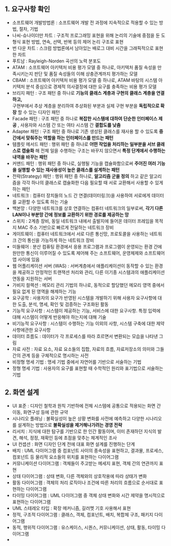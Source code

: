 ## 1. 요구사항 확인
- 소프트웨어 개발방법론 : 소프트웨어 개발 전 과정에 지속적으로 적용할 수 있는 방법, 절차, 기법
- 나씨-슈나이더만 차트 : 구조적 프로그래밍 표현을 위해 논리의 기술에 중점을 둔 도형식 표현 방법, 연속, 선택, 반복 등의 제어 논리 구조로 표현
- 번 다운 차트 : 스크럼 방법론에서 남아있는 배로그 대비 시간을 그래픽적으로 표현한 차트
- 푸트남 : Rayleigh-Norden 곡선의 노력 분포도
- ATAM : 소프트웨어 아키텍처 비용 평가 모델 중 하나로, 아키텍처 품질 속성을 만족시키는지 판단 및 품질 속성들의 이해 상충관계까지 평가하는 모델
- CBAM : 소프트웨어 아키텍처 비용 평가 모델 중 하나로, ATAM 바탕의 시스템 아키텍처 분석 중심으로 경제적 의사결정에 대한 요구를 충족하는 비용 평가 모델
- 브리지 패턴 : 구조 패턴 중 하나로 __기능의 클래스 계층과 구현의 클래스 계층을 연결하고,__   
  구현부에서 추상 계층을 분리하여 추상화된 부분과 실제 구현 부분을 __독립적으로 확장__ 할 수 있는 디자인 패턴
- Facade 패턴 : 구조 패턴 중 하나로 __복잡한 시스템에 대하여 단순한 인터페이스 제공__ , 사용자와 시스템 간 또는 여타 시스템 간 __결합도를 낮춤__ 
- Adapter 패턴 : 구조 패턴 중 하나로 기존 생성된 클래스를 재사용 할 수 있도록 __중간에서 맞춰주는 역할을 하는 인터페이스를 만드는 패턴__ 
- 템플릿 메서드 패턴 : 행위 패턴 중 하나로 __어떤 작업을 처리하는 일부분을 서브 클래스로 캡슐화__ 해 
  전체 일을 수행하는 구조는 바꾸지 않으면서 __특정 단계에서 수행하는 내역을 바꾸는 패턴__ 
- 커맨드 패턴 : 행위 패턴 중 하나로, 실행될 기능을 캡슐화함으로써 __주어진 여러 기능을 실행할 수 있는 재사용성이 높은 클래스를 설계하는 패턴__ 
- 전략(Strategy) 패턴 : 행위 패턴 중 하나로, __알고리즘 군을 정의__ 하고 같은 알고리즘을 각각 하나의 클래스로 캡슐화한 다음 필요할 때 서로 교환해서 사용할 수 있게 하는 패턴
- 네트워크 : 컴퓨터 장치들의 노드 간 연결(데이터링크)을 사용하여 서로에게 데이터를 교환할 수 있도록 하는 기술
- 백본망 : 다양한 네트워크를 상호 연결하는 컴퓨터 네트워크의 일부로써, __각기 다른 LAN이나 부분망 간에 정보를 교환하기 위한 경로를 제공하는 망__ 
- 스위치 : 2계층 장비, 동일 네트워크 내에서 출발지에 들어온 데이터 프레임을 목적지 MAC 주소 기반으로 빠르게 전달하는 네트워크 장비
- 게이트웨이 : 컴퓨터 네트워크에서 서로 다른 통신망, 프로토콜을 사용하는 네트워크 간의 통신을 가능하게 하는 네트워크 장비
- 미들웨어 : 분산 컴퓨팅 환경에서 응용 프로그램과 프로그램이 운영되는 환경 간에 원만한 통신이 이루어질 수 있도록 제어해 주는 소프트웨어, 운영체제와 소프트웨어 앱 사이에 있음
- 웹 어플리케이션 서버 (WAS) : 서버계층에서 애플리케이션이 동작할 수 있는 환경을 제공하고 안정적인 트랜잭션 처리와 관리, 다른 이기종 시스템과의 애플리케이션 연동을 지원하는 서버
- 가비지 컬렉션 : 메모리 관리 기법의 하나로, 동적으로 할당했던 메모리 영역 중에서 필요 없게 된 영역을 해제하는 기능
- 요구공학 : 사용자의 요구가 반영된 시스템을 개발하기 위해 사용자 요구사항에 대한 도출, 분석, 명세, 확인 및 검증하는 구조화된 활동
- 기능적 요구사항 : 시스템이 제공하는 기능, 서비스에 대한 요구사항. 특정 입력에 대해 시스템이 어떻게 반응해야 하는지에 대해 기술
- 비기능적 요구사항 : 시스템이 수행하는 기능 이외의 사항, 시스템 구축에 대한 제약사항에관한 요구사항
- 데이터 흐름도 : 데이터가 각 프로세스를 따라 흐르면서 변환되는 모습을 나타낸 그림
- 자료 사전 : 자료 요소, 자료 요소들의 집합, 자료의 흐름, 자료저장소의 의미와 그들 간의 관계 등을 구체적으로 명시하는 사전
- 비정형 명세 기법 : 명세 기법 중에서 자연어를 기반으로 서술하는 기법
- 정형 명세 기법 : 사용자의 요구를 표현할 때 수학적인 원리와 표기법으로 서술하는 기법

## 2. 화면 설계
- UI 표준 : 디자인 철학과 원칙 기반하에 전체  시스템에 공통으로 적용되는 화면 간 이동, 화면구성 등에 관한 규약
- 시나리오 플래닝 : 불확실성이 높은 상황 변화를 사전에 예측하고 다양한 시나리오를 설계하는 방법으로 __불확실성을 제거해나가려는 경영 전략__ 
- 리서치 : 지식에 대한 탐구를 기반으로 한 인간 활동이며, 이미 존재하던 지식의 발견, 해석, 정정, 재확인 등에 초점을 맞추는 체계적인 조사
- UI 컨셉션 : 화면 디자인 단계 전에 대표 화면 설계를 진행하는 단계
- 배치 : UML 다이어그램 중 컴포넌트 사이의 종속성을 표현하고, 결과물, 프로세스, 컴포넌트 등 물리적 요소들의 위치를 표현하는 다이어그램
- 커뮤니케이션 다이어그램 : 객체들이 주고받는 메세지 표현, 객체 간의 연관까지 표현
- 상태 다이어그램 : 상태 변화, 다른 객체와의 상호작용에 따라 상태가 변화
- 활동 다이어그램 : 객체의 처리 로직이나 조건에 따른 처리의 흐름으로 순서대로 표현하는 다이어그램
- 타이밍 다이어그램 : UML 다이어그램 중 객체 상태 변화와 시간 제약을 명시적으로 표현하는 다이어그램
- UML 스테레오 타입 : 확장 메커니즘, 길러멧 기호 사용해서 표현
- 정적, 구조적 다이어그램 : 클래스, 객체, 컴포넌트, 배치, 복합체 구조, 패키지 다이어그램
- 동적, 행위적 다이어그램 : 유스케이스, 시퀀스, 커뮤니케이션, 상태, 활동, 타이밍 다이어그램
- 




















